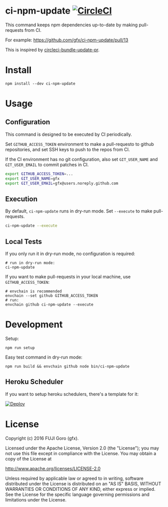 # ci-npm-update [![CircleCI](https://circleci.com/gh/gfx/ci-npm-update.svg?style=svg)](https://circleci.com/gh/gfx/ci-npm-update)

This command keeps npm dependencies up-to-date by making pull-requests from CI.

For example: https://github.com/gfx/ci-npm-update/pull/13

This is inspired by [circleci-bundle-update-pr](https://github.com/masutaka/circleci-bundle-update-pr).

# Install

```
npm install --dev ci-npm-update
```

# Usage

## Configuration

This command is designed to be executed by CI periodically.

Set `GITHUB_ACCESS_TOKEN` environment to make a pull-requesto to github repositories,
and set SSH keys to push to the repos from CI.

If the CI environment has no git configuration, also set `GIT_USER_NAME` and `GIT_USER_EMAIL`
to commit patches in CI.

```sh
export GITHUB_ACCESS_TOKEN=...
export GIT_USER_NAME=gfx
export GIT_USER_EMAIL=gfx@users.noreply.github.com
```

## Execution

By default, `ci-npm-update` runs in dry-run mode. Set `--execute` to make pull-requests.

```sh
ci-npm-update --execute
```

## Local Tests

If you only run it in dry-run mode, no configuration is required:

```
# run in dry-run mode:
ci-npm-update
```

If you want to make pull-requests in your local machine, use `GITHUB_ACCESS_TOKEN`:

```
# envchain is recommended
envchain --set github GITHUB_ACCESS_TOKEN
# run:
envchain github ci-npm-update --execute
```

# Development

Setup:

```
npm run setup
```

Easy test command in dry-run mode:

```
npm run build && envchain github node bin/ci-npm-update
```

## Heroku Scheduler

If you want to setup heroku schedulers, there's a template for it:

[![Deploy](https://www.herokucdn.com/deploy/button.svg)](https://heroku.com/deploy?template=https://github.com/gfx/ci-npm-update)

# License

Copyright (c) 2016 FUJI Goro (gfx).

Licensed under the Apache License, Version 2.0 (the "License"); you may not use this file except in compliance with the License. You may obtain a copy of the License at

http://www.apache.org/licenses/LICENSE-2.0

Unless required by applicable law or agreed to in writing, software distributed under the License is distributed on an "AS IS" BASIS, WITHOUT WARRANTIES OR CONDITIONS OF ANY KIND, either express or implied. See the License for the specific language governing permissions and limitations under the License.
